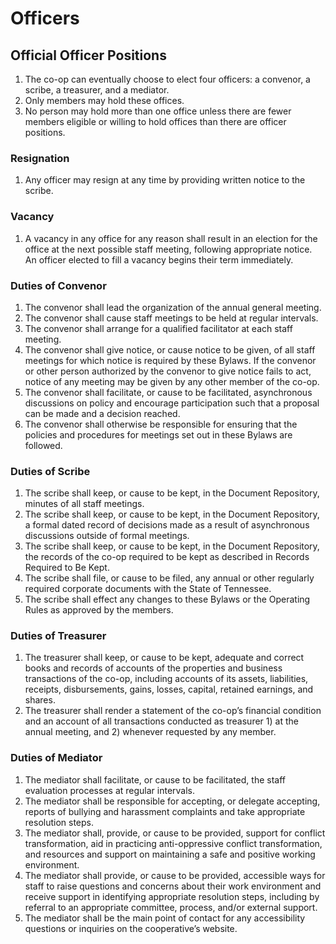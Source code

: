 # Officers

## Official Officer Positions

1. The co-op can eventually choose to elect four officers: a convenor, a scribe, a treasurer, and a mediator.
2. Only members may hold these offices.
3. No person may hold more than one office unless there are fewer members eligible or willing to hold offices than there are officer positions.

### Resignation

1. Any officer may resign at any time by providing written notice to the scribe.

### Vacancy

1. A vacancy in any office for any reason shall result in an election for the office at the next possible staff meeting, following appropriate notice. An officer elected to fill a vacancy begins their term immediately.

### Duties of Convenor

1. The convenor shall lead the organization of the annual general meeting.
2. The convenor shall cause staff meetings to be held at regular intervals.
3. The convenor shall arrange for a qualified facilitator at each staff meeting.
4. The convenor shall give notice, or cause notice to be given, of all staff meetings for which notice is required by these Bylaws. If the convenor or other person authorized by the convenor to give notice fails to act, notice of any meeting may be given by any other member of the co-op.
5. The convenor shall facilitate, or cause to be facilitated, asynchronous discussions on policy and encourage participation such that a proposal can be made and a decision reached.
6. The convenor shall otherwise be responsible for ensuring that the policies and procedures for meetings set out in these Bylaws are followed.

### Duties of Scribe

1. The scribe shall keep, or cause to be kept, in the Document Repository, minutes of all staff meetings.
2. The scribe shall keep, or cause to be kept, in the Document Repository, a formal dated record of decisions made as a result of asynchronous discussions outside of formal meetings.
3. The scribe shall keep, or cause to be kept, in the Document Repository, the records of the co-op required to be kept as described in Records Required to Be Kept.
4. The scribe shall file, or cause to be filed, any annual or other regularly required corporate documents with the State of Tennessee.
5. The scribe shall effect any changes to these Bylaws or the Operating Rules as approved by the members.

### Duties of Treasurer

1. The treasurer shall keep, or cause to be kept, adequate and correct books and records of accounts of the properties and business transactions of the co-op, including accounts of its assets, liabilities, receipts, disbursements, gains, losses, capital, retained earnings, and shares.
2. The treasurer shall render a statement of the co-op’s financial condition and an account of all transactions conducted as treasurer 1) at the annual meeting, and 2) whenever requested by any member.

### Duties of Mediator

1. The mediator shall facilitate, or cause to be facilitated, the staff evaluation processes at regular intervals.
2. The mediator shall be responsible for accepting, or delegate accepting, reports of bullying and harassment complaints and take appropriate resolution steps.
3. The mediator shall, provide, or cause to be provided, support for conflict transformation, aid in practicing anti-oppressive conflict transformation, and resources and support on maintaining a safe and positive working environment.
4. The mediator shall provide, or cause to be provided, accessible ways for staff to raise questions and concerns about their work environment and receive support in identifying appropriate resolution steps, including by referral to an appropriate committee, process, and/or external support.
5. The mediator shall be the main point of contact for any accessibility questions or inquiries on the cooperative’s website.

